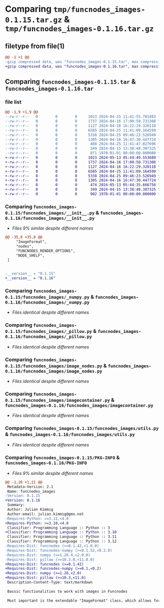 # Comparing `tmp/funcnodes_images-0.1.15.tar.gz` & `tmp/funcnodes_images-0.1.16.tar.gz`

## filetype from file(1)

```diff
@@ -1 +1 @@
-gzip compressed data, was "funcnodes_images-0.1.15.tar", max compression
+gzip compressed data, was "funcnodes_images-0.1.16.tar", max compression
```

## Comparing `funcnodes_images-0.1.15.tar` & `funcnodes_images-0.1.16.tar`

### file list

```diff
@@ -1,9 +1,9 @@
--rw-r--r--   0        0        0     1023 2024-04-25 11:41:55.701483 funcnodes_images-0.1.15/funcnodes_images/__init__.py
--rw-r--r--   0        0        0     1737 2024-04-16 17:00:50.731308 funcnodes_images-0.1.15/funcnodes_images/_numpy.py
--rw-r--r--   0        0        0     1127 2024-04-16 16:22:29.320118 funcnodes_images-0.1.15/funcnodes_images/_pillow.py
--rw-r--r--   0        0        0     6585 2024-04-25 11:41:09.164599 funcnodes_images-0.1.15/funcnodes_images/image_nodes.py
--rw-r--r--   0        0        0     5338 2024-04-25 09:46:23.526949 funcnodes_images-0.1.15/funcnodes_images/imagecontainer.py
--rw-r--r--   0        0        0     1305 2024-04-16 16:47:30.447724 funcnodes_images-0.1.15/funcnodes_images/utils.py
--rw-r--r--   0        0        0      488 2024-04-25 11:41:47.027696 funcnodes_images-0.1.15/pyproject.toml
--rw-r--r--   0        0        0      349 2024-04-15 13:38:48.307325 funcnodes_images-0.1.15/README.md
--rw-r--r--   0        0        0      871 1970-01-01 00:00:00.000000 funcnodes_images-0.1.15/PKG-INFO
+-rw-r--r--   0        0        0     1023 2024-05-13 05:44:49.553689 funcnodes_images-0.1.16/funcnodes_images/__init__.py
+-rw-r--r--   0        0        0     1737 2024-04-16 17:00:50.731308 funcnodes_images-0.1.16/funcnodes_images/_numpy.py
+-rw-r--r--   0        0        0     1127 2024-04-16 16:22:29.320118 funcnodes_images-0.1.16/funcnodes_images/_pillow.py
+-rw-r--r--   0        0        0     6585 2024-04-25 11:41:09.164599 funcnodes_images-0.1.16/funcnodes_images/image_nodes.py
+-rw-r--r--   0        0        0     5338 2024-04-25 09:46:23.526949 funcnodes_images-0.1.16/funcnodes_images/imagecontainer.py
+-rw-r--r--   0        0        0     1305 2024-04-16 16:47:30.447724 funcnodes_images-0.1.16/funcnodes_images/utils.py
+-rw-r--r--   0        0        0      474 2024-05-13 05:44:35.666758 funcnodes_images-0.1.16/pyproject.toml
+-rw-r--r--   0        0        0      349 2024-04-15 13:38:48.307325 funcnodes_images-0.1.16/README.md
+-rw-r--r--   0        0        0      902 1970-01-01 00:00:00.000000 funcnodes_images-0.1.16/PKG-INFO
```

### Comparing `funcnodes_images-0.1.15/funcnodes_images/__init__.py` & `funcnodes_images-0.1.16/funcnodes_images/__init__.py`

 * *Files 9% similar despite different names*

```diff
@@ -35,8 +35,8 @@
     "ImageFormat",
     "nodes",
     "FUNCNODES_RENDER_OPTIONS",
     "NODE_SHELF",
 ]
 
 
-__version__ = "0.1.15"
+__version__ = "0.1.16"
```

### Comparing `funcnodes_images-0.1.15/funcnodes_images/_numpy.py` & `funcnodes_images-0.1.16/funcnodes_images/_numpy.py`

 * *Files identical despite different names*

### Comparing `funcnodes_images-0.1.15/funcnodes_images/_pillow.py` & `funcnodes_images-0.1.16/funcnodes_images/_pillow.py`

 * *Files identical despite different names*

### Comparing `funcnodes_images-0.1.15/funcnodes_images/image_nodes.py` & `funcnodes_images-0.1.16/funcnodes_images/image_nodes.py`

 * *Files identical despite different names*

### Comparing `funcnodes_images-0.1.15/funcnodes_images/imagecontainer.py` & `funcnodes_images-0.1.16/funcnodes_images/imagecontainer.py`

 * *Files identical despite different names*

### Comparing `funcnodes_images-0.1.15/funcnodes_images/utils.py` & `funcnodes_images-0.1.16/funcnodes_images/utils.py`

 * *Files identical despite different names*

### Comparing `funcnodes_images-0.1.15/PKG-INFO` & `funcnodes_images-0.1.16/PKG-INFO`

 * *Files 9% similar despite different names*

```diff
@@ -1,20 +1,21 @@
 Metadata-Version: 2.1
 Name: funcnodes_images
-Version: 0.1.15
+Version: 0.1.16
 Summary: 
 Author: Julian Kimmig
 Author-email: julian.kimmig@gmx.net
-Requires-Python: >=3.11,<4.0
+Requires-Python: >=3.10,<4.0
 Classifier: Programming Language :: Python :: 3
+Classifier: Programming Language :: Python :: 3.10
 Classifier: Programming Language :: Python :: 3.11
 Classifier: Programming Language :: Python :: 3.12
-Requires-Dist: funcnodes (>=0.1.42,<1.0.0)
-Requires-Dist: funcnodes-numpy (>=0.1.52,<0.2.0)
-Requires-Dist: numpy (>=1.26.4,<2.0.0)
-Requires-Dist: pillow (>=10.3.0,<11.0.0)
+Requires-Dist: funcnodes (>=0.1.42)
+Requires-Dist: funcnodes-numpy (>=0.1,<0.2)
+Requires-Dist: numpy (>=1.26,<2.0)
+Requires-Dist: pillow (>=10.3,<11.0)
 Description-Content-Type: text/markdown
 
 Bassic functionalities to work with images in Funcnodes
 
 Most important is the extendable "ImageFormat" class, which allows for automatic rendering and conversion of different image formats if they are implemented. Each should have their own respective package, e.g. funcnodes_opencv as this is only the basis for them to prevent reimplementations.
```

